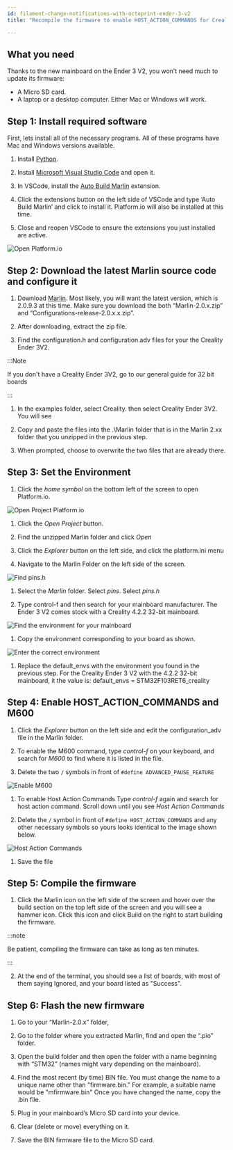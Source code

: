 ```yaml
---
id: filament-change-notifications-with-octoprint-ender-3-v2
title: "Recompile the firmware to enable HOST_ACTION_COMMANDS for Creality Ender 3 V2, or Ender 3 V1 upgraded to a 32-bit mainboard"

---
```


## What you need

Thanks to the new mainboard on the Ender 3 V2, you won’t need much to update its firmware:

- A Micro SD card.
- A laptop or a desktop computer. Either Mac or Windows will work.

## Step 1: Install required software

First,  lets install all of the necessary programs. All of these programs have Mac and Windows versions available.

1. Install [Python](https://www.python.org/downloads/release/python-382/).

1. Install [Microsoft Visual Studio Code](https://code.visualstudio.com/download) and open it.

1.  In VSCode, install the [Auto Build Marlin](https://marketplace.visualstudio.com/items?itemName=MarlinFirmware.auto-build) extension.

1.  Click the extensions button on the left side of VSCode and type ‘Auto Build Marlin’ and click to install it. Platform.io will also be installed at this time.

1. Close and reopen VSCode to ensure the extensions you just installed are active.

![Open Platform.io](/img/user_guides/filament-change/home-button-vscode.PNG)


## Step 2: Download the latest Marlin source code and configure it

1. Download [Marlin](https://marlinfw.org/meta/download/). Most likely, you will want the latest version, which is 2.0.9.3 at this time. Make sure you download the both “Marlin-2.0.x.zip” and “Configurations-release-2.0.x.x.zip”.

1. After downloading, extract the zip file.

1. Find the configuration.h and configuration.adv files for your the Creality Ender 3V2.

:::Note

If you don't have a Creality Ender 3V2, go to our general guide for 32 bit boards

:::

1. In the examples folder, select Creality. then select Creality Ender 3V2. You will see 


1. Copy and paste the files into the .\Marlin folder that is in the Marlin 2.xx folder that you unzipped in the previous step.

1. When prompted, choose to overwrite the two files that are already there.

## Step 3: Set the Environment

1.  Click the *home symbol* on the bottom left of the screen to open Platform.io.

![Open Project Platform.io](/img/user_guides/filament-change/open-project-platform-io.PNG)

1. Click the *Open Project* button.

1. Find the unzipped Marlin folder and click *Open*


1. Click the *Explorer* button on the left side, and click the platform.ini menu


1. Navigate to the Marlin Folder on the left side of the screen.

![Find pins.h](/img/user_guides/filament-change/find-environment-for-board-marlin-ender-3-v2.jpg)

1. Select the *Marlin* folder. Select *pins*. Select *pins.h* 

1. Type control-f and then search for your mainboard manufacturer. The Ender 3 V2 comes stock with a Creality 4.2.2 32-bit mainboard. 

![Find the environment for your mainboard](/img/user_guides/filament-change/platformio-environment-for-creality-ender-3v2.jpg)


1. Copy the environment corresponding to your board as shown.

![Enter the correct environment](/img/user_guides/filament-change/creality-ender-3-v2-marlin-environment.jpg)

1. Replace the default_envs with the environment you found in the previous step.  For the Creality Ender 3 V2 with the 4.2.2 32-bit mainboard, it the value is: default_envs = STM32F103RET6_creality



## Step 4: Enable HOST_ACTION_COMMANDS and M600

1. Click the *Explorer* button on the left side and edit the configuration_adv file in the Marlin folder.

1. To enable the M600 command, type *control-f* on your keyboard, and search for *M600* to find where it is listed in the file.
 
1. Delete the two `/` symbols in front of `#define ADVANCED_PAUSE_FEATURE`

![Enable M600](/img/user_guides/filament-change/advanced-pause-m600.png)

1. To enable Host Action Commands Type *control-f* again and search for host action command. Scroll down until you see *Host Action Commands*

1. Delete the `/` symbol in front of `#define HOST_ACTION_COMMANDS` and any other necessary symbols so yours looks identical to the image shown below. 

![Host Action Commands](/img/user_guides/filament-change/host-action-commands.png)

1. Save the file


## Step 5: Compile the firmware

1.  Click the Marlin icon on the left side of the screen and hover over the build section on the top left side of the screen and you will see a hammer icon. Click this icon and click Build on the right to start building the firmware.

:::note

Be patient, compiling the firmware can take as long as ten minutes.

:::

2.  At the end of the terminal, you should see a list of boards, with most of them saying Ignored, and your board listed as "Success".

## Step 6: Flash the new firmware

1. Go to your “Marlin-2.0.x” folder, 

1. Go to the folder where you extracted Marlin, find and open the “.pio” folder.

1. Open the build folder and then open the folder with a name beginning with “STM32” (names might vary depending on the mainboard).

1. Find the most recent (by time) BIN file. You must change the name to a unique name other than "firmware.bin." For example, a suitable name would be "mfirmware.bin" Once you have changed the name, copy the .bin file. 

1. Plug in your mainboard’s Micro SD card into your device.

1. Clear (delete or move) everything on it.

1. Save the BIN firmware file to the Micro SD card.

